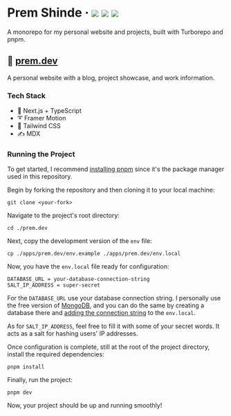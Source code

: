 <div>
  <h1>
    Prem Shinde
    &middot;
    <img src="https://img.shields.io/website?style=flat-square&url=https%3A%2F%2Fwww.prem.dev"/>
    <img src="https://img.shields.io/github/deployments/premdev/prem.dev/production?label=production&style=flat-square"/>
    <img src="https://img.shields.io/github/commit-activity/m/premdev/prem.dev?style=flat-square"/>
  </h1>
</div>

A monorepo for my personal website and projects, built with Turborepo and pnpm.

## 📘 [prem.dev](https://www.prem.dev)

A personal website with a blog, project showcase, and work information.


### Tech Stack

- 🚀 Next.js + TypeScript
- ➰ Framer Motion
- 🍃 Tailwind CSS
- ✍ MDX

### Running the Project

To get started, I recommend [installing pnpm](https://pnpm.io/installation) since it's the package manager used in this repository.

Begin by forking the repository and then cloning it to your local machine:

```
git clone <your-fork>
```

Navigate to the project's root directory:

```
cd ./prem.dev
```

Next, copy the development version of the `env` file:

```
cp ./apps/prem.dev/env.example ./apps/prem.dev/env.local
```

Now, you have the `env.local` file ready for configuration:

```
DATABASE_URL = your-database-connection-string
SALT_IP_ADDRESS = super-secret
```

For the `DATABASE_URL` use your database connection string. I personally use the free version of [MongoDB](https://www.mongodb.com/), and you can do the same by creating a database there and [adding the connection string](https://www.mongodb.com/basics/mongodb-connection-string) to the `env.local`.

As for `SALT_IP_ADDRESS`, feel free to fill it with some of your secret words. It acts as a salt for hashing users' IP addresses.

Once configuration is complete, still at the root of the project directory, install the required dependencies:

```
pnpm install
```

Finally, run the project:

```
pnpm dev
```

Now, your project should be up and running smoothly!
